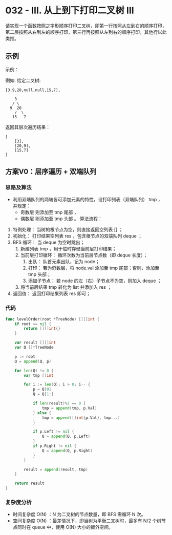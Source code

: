 # 032 - III. 从上到下打印二叉树 III

请实现一个函数按照之字形顺序打印二叉树，即第一行按照从左到右的顺序打印，第二层按照从右到左的顺序打印，第三行再按照从左到右的顺序打印，其他行以此类推。

## 示例

示例：

例如:
给定二叉树:

```
[3,9,20,null,null,15,7],
```

```
    3
   / \
  9  20
    /  \
   15   7
```

返回其层次遍历结果：


```
[
    [3],
    [20,9],
    [15,7]
]
```

## 方案V0：层序遍历 + 双端队列

### 思路及算法

- 利用双端队列的两端皆可添加元素的特性，设打印列表（双端队列） tmp ，并规定： 
  - 奇数层 则添加至 tmp 尾部 ， 
  - 偶数层 则添加至 tmp 头部 。
算法流程：
1. 特例处理： 当树的根节点为空，则直接返回空列表 [] ；
2. 初始化： 打印结果空列表 res ，包含根节点的双端队列 deque ；
3. BFS 循环： 当 deque 为空时跳出； 
   1. 新建列表 tmp ，用于临时存储当前层打印结果； 
   2. 当前层打印循环： 循环次数为当前层节点数（即 deque 长度）； 
      1. 出队： 队首元素出队，记为 node； 
      2. 打印： 若为奇数层，将 node.val 添加至 tmp 尾部；否则，添加至 tmp 头部； 
      3. 添加子节点： 若 node 的左（右）子节点不为空，则加入 deque ； 
   3. 将当前层结果 tmp 转化为 list 并添加入 res ；
4. 返回值： 返回打印结果列表 res 即可；

### 代码

```go
func levelOrder(root *TreeNode) [][]int {
	if root == nil {
		return [][]int{}
	}

	var result [][]int
	var Q []*TreeNode

	p := root
	Q = append(Q, p)

	for len(Q) != 0 {
		var tmp []int

		for i := len(Q); i > 0; i-- {
			p = Q[0]
			Q = Q[1:]

			if len(result)%2 == 0 {
				tmp = append(tmp, p.Val)
			} else {
				tmp = append([]int{p.Val}, tmp...)
			}

			if p.Left != nil {
				Q = append(Q, p.Left)
			}
			if p.Right != nil {
				Q = append(Q, p.Right)
			}
		}

		result = append(result, tmp)
	}

	return result
}
```

### 复杂度分析

- 时间复杂度 O(N) ：N 为二叉树的节点数量，即 BFS 需循环 N 次。
- 空间复杂度 O(N) ：最差情况下，即当树为平衡二叉树时，最多有 N/2 个树节点同时在 queue 中，使用 O(N) 大小的额外空间。